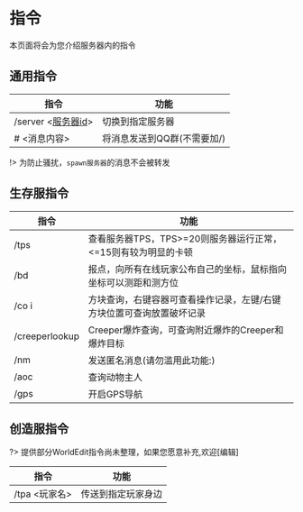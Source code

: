 # 指令

本页面将会为您介绍服务器内的指令


## 通用指令

指令|功能
---|---
/server <[服务器id](/zh-cn/guide/guide/serverInfo.md#切换服务器)>|切换到指定服务器
# <消息内容>|将消息发送到QQ群(不需要加/)

!> 为防止骚扰，``spawn服务器``的消息不会被转发

## 生存服指令

指令|功能
---|---
/tps| 查看服务器TPS，TPS>=20则服务器运行正常，<=15则有较为明显的卡顿
/bd|报点，向所有在线玩家公布自己的坐标，鼠标指向坐标可以测距和测方位
/co i |方块查询，右键容器可查看操作记录，左键/右键方块位置可查询放置破坏记录
/creeperlookup | Creeper爆炸查询，可查询附近爆炸的Creeper和爆炸目标
/nm | 发送匿名消息(请勿滥用此功能:)
/aoc | 查询动物主人
/gps| 开启GPS导航

## 创造服指令

?> 提供部分WorldEdit指令尚未整理，如果您愿意补充,欢迎[编辑]

指令|功能
---|---
/tpa <玩家名>| 传送到指定玩家身边

